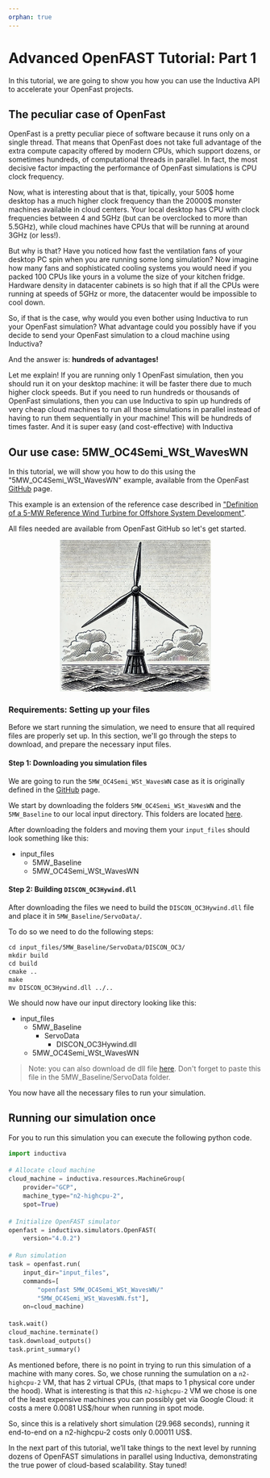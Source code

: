 ```yaml
---
orphan: true
---
```

# Advanced OpenFAST Tutorial: Part 1

In this tutorial, we are going to show you how you can
use the Inductiva API to accelerate your OpenFast projects.

## The peculiar case of OpenFast

OpenFast is a pretty peculiar piece of software because
it runs only on a single thread. That means that OpenFast
does not take full advantage of the extra compute capacity
offered by modern CPUs, which support dozens, or sometimes 
hundreds, of computational threads in parallel. In fact,
the most decisive factor impacting the performance of 
OpenFast simulations is CPU clock frequency. 

Now, what is interesting about that is that, tipically, your 
500\$ home desktop has a much higher clock frequency than the 
20000\$ monster machines available in cloud centers. Your local
desktop has CPU with clock frequencies between 4 and 5GHz (but
can be overclocked to more than 5.5GHz), while cloud machines
have CPUs that will be running at around 3GHz (or less!).

But why is that? Have you noticed how fast the ventilation 
fans of your desktop PC spin when you are running some long 
simulation? Now imagine how many fans and sophisticated
cooling systems you would need if you packed 100 CPUs like
yours in a volume the size of your kitchen fridge. Hardware
density in datacenter cabinets is so high that if all the
CPUs were running at speeds of 5GHz or more, the datacenter
would be impossible to cool down.

So, if that is the case, why would you even bother using
Inductiva to run your OpenFast simulation? What advantage
could you possibly have if you decide to send your OpenFast
simulation to a cloud machine using Inductiva? 

And the answer is: **hundreds of advantages!**

Let me explain! If you are running only 1 OpenFast simulation, 
then you should run it on your desktop machine: it will be faster
there due to much higher clock speeds.  But if you need to run
hundreds or thousands of OpenFast simulations, then you can use
Inductiva to spin up hundreds of very cheap cloud machines to 
run all those simulations in parallel instead of having to run
them sequentially in your machine! This will be hundreds of times
faster. And it is super easy (and cost-effective) with Inductiva

## Our use case: 5MW_OC4Semi_WSt_WavesWN

In this tutorial, we will show you how to do this using the 
"5MW_OC4Semi_WSt_WavesWN" example, available from the OpenFast 
[GitHub](https://github.com/OpenFAST/r-test/tree/v4.0.2/glue-codes/openfast/5MW_OC4Semi_WSt_WavesWN) page.
 
This example is an extension of the reference case described in 
["Definition of a 5-MW Reference Wind Turbine for Offshore
System Development"](https://www.nrel.gov/docs/fy09osti/38060.pdf).

All files needed are available from OpenFast GitHub so
let's get started.



<p align="center">
  <img src="./openfastAdvanced_static/single_turbine.jpg" alt="Openfast Simulation" width="300">
</p>

### Requirements: Setting up your files

Before we start running the simulation, we need to ensure that all required
files are properly set up. In this section, we'll go through the steps to
download, and prepare the necessary input files.

#### Step 1: Downloading you simulation files

We are going to run the `5MW_OC4Semi_WSt_WavesWN` case as
it is originally defined in the [GitHub](https://github.com/OpenFAST/r-test/tree/v4.0.2/glue-codes/openfast/5MW_OC4Semi_WSt_WavesWN) page.

We start by downloading the folders `5MW_OC4Semi_WSt_WavesWN` and the `5MW_Baseline` to our local input directory. This folders are located [here](https://github.com/OpenFAST/r-test/tree/v4.0.2/glue-codes/openfast).

After downloading the folders and moving them your `input_files` should look something like this:

- input_files
    - 5MW_Baseline
    - 5MW_OC4Semi_WSt_WavesWN

#### Step 2: Building `DISCON_OC3Hywind.dll`

After downloading the files we need to build the `DISCON_OC3Hywind.dll` file and place it in `5MW_Baseline/ServoData/`. 

To do so we need to do the following steps:
```
cd input_files/5MW_Baseline/ServoData/DISCON_OC3/
mkdir build
cd build
cmake ..
make
mv DISCON_OC3Hywind.dll ../..
```

We should now have our input directory looking like this:
  
- input_files
    - 5MW_Baseline
        - ServoData
            - DISCON_OC3Hywind.dll
    - 5MW_OC4Semi_WSt_WavesWN

> Note: you can also download de dll file [here](https://storage.googleapis.com/inductiva-simulators-sources/DISCON_OC3Hywind.dll). 
Don't forget to paste this file in the 5MW_Baseline/ServoData folder.

You now have all the necessary files to run your simulation.

## Running our simulation once

For you to run this simulation you can execute the following python code.

```python
import inductiva

# Allocate cloud machine
cloud_machine = inductiva.resources.MachineGroup(
    provider="GCP",
    machine_type="n2-highcpu-2",
    spot=True)

# Initialize OpenFAST simulator
openfast = inductiva.simulators.OpenFAST(
    version="4.0.2")

# Run simulation
task = openfast.run(
    input_dir="input_files",
    commands=[
        "openfast 5MW_OC4Semi_WSt_WavesWN/"
        "5MW_OC4Semi_WSt_WavesWN.fst"],
    on=cloud_machine)

task.wait()
cloud_machine.terminate()
task.download_outputs()
task.print_summary()

```

As mentioned before, there is no point in trying to run this
simulation of a machine with many cores. So, we chose running
the sumulation on a `n2-highcpu-2` VM, that has 2 virtual CPUs, 
(that maps to 1 physical core under the hood). What is 
interesting is that this `n2-highcpu-2` VM we chose is one of the least
expensive machines you can possibly get via Google Cloud: it costs
a mere 0.0081 US$/hour when running in spot mode.

So, since this is a relatively short simulation (29.968 seconds), running
it end-to-end on a n2-highcpu-2 costs only 0.00011 US$.

In the next part of this tutorial, we’ll take things to the next level by
running dozens of OpenFAST simulations in parallel using Inductiva,
demonstrating the true power of cloud-based scalability. Stay tuned!
